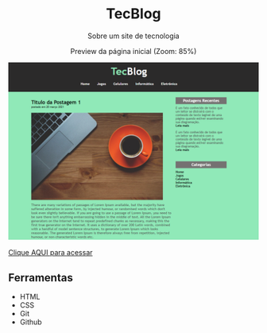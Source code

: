 <h1 align="center"> TecBlog </h1>

<p align="center">Sobre um site de tecnologia</p>

<p align="center">Preview da página inicial (Zoom: 85%)</p>
<img src="./imagens/TecBlog-Preview.png">

[Clique AQUI para acessar](https://nepht022.github.io/TecBlog/home.html)

## Ferramentas

- HTML
- CSS
- Git
- Github
